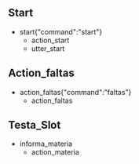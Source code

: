 ## Start
* start{"command":"start"}
    - action_start
    - utter_start

## Action_faltas
* action_faltas{"command":"faltas"}
    - action_faltas

## Testa_Slot
* informa_materia
    - action_materia